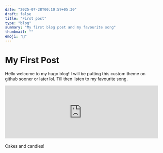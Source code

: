 ```yaml
---
date: "2025-07-28T00:10:59+05:30"
draft: false
title: "First post"
type: "blog"
summary: "My first blog post and my favourite song"
thumbnail: ""
emoji: "👋"
---
```


# My First Post

Hello welcome to my hugo blog! I will be putting this custom theme on github sooner or later lol. Till then listen to my favourite song.

<div style="left: 0; width: 100%; height: 175px; position: relative;"><iframe src="https://embed.music.apple.com/nz/album/come-home-the-kids-miss-you/1618136433?i=1618136942" style="top: 0; left: 0; width: 100%; height: 100%; position: absolute; border: 0;" allowfullscreen allow="encrypted-media *; fullscreen *; clipboard-write *;"></iframe></div>
<br>
Cakes and candles!
